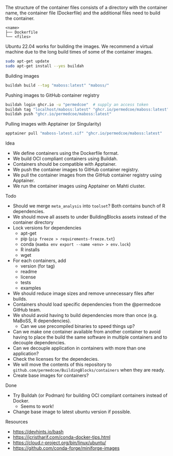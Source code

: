 The structure of the container files consists of a directory with the container name, the container file (Dockerfile) and the additional files need to build the container.

```text
<name>
├── Dockerfile
└── <files>
```

Ubuntu 22.04 works for building the images.
We recommend a virtual machine due to the long build times of some of the container images.

```sh
sudo apt-get update
sudo apt-get install --yes buildah
```

Building images

```sh
buildah build --tag "maboss:latest" "maboss/"
```

Pushing images to GitHub container registry

```sh
buildah login ghcr.io -u "permedcoe"  # supply an access token
buildah tag "localhost/maboss:latest" "ghcr.io/permedcoe/maboss:latest"
buildah push "ghcr.io/permedcoe/maboss:latest"
```

Pulling images with Apptainer (or Singularity)

```sh
apptainer pull "maboss-latest.sif" "ghcr.io/permedcoe/maboss:latest"
```


Idea

* We define containers using the Dockerfile format.
* We build OCI compliant containers using Buildah.
* Containers should be compatible with Apptainer.
* We push the container images to GitHub container registry.
* We pull the container images from the GitHub container registry using Apptainer.
* We run the container images using Apptainer on Mahti cluster.

Todo

- Should we merge `meta_analysis` into `toolset`? Both contains bunch of R dependencies.
- We should move all assets to under BuildingBlocks assets instead of the container directory
- Lock versions for dependencies
    - apt-get
    - pip (`pip freeze > requirements-freeze.txt`)
    - conda (`mamba env export --name <env> > env.lock`)
    - R installs
    - wget
- For each containers, add
    - version (for tag)
    - readme
    - license
    - tests
    - examples
- We should reduce image sizes and remove unnecessary files after builds.
- Containers should load specific dependencies from the @permedcoe GitHub team.
- We should avoid having to build dependencies more than once (e.g. MaBoSS, R dependencies).
    * Can we use precompiled binaries to speed things up?
- Can we make one container available from another container to avoid having to place the build the same software in multiple containers and to decouple dependencies.
- Can we decouple application in containers with more than one application?
- Check the licenses for the dependecies.
- We will move the contents of this repository to `github.com/permedcoe/BuildingBlocks/containers` when they are ready.
- Create base images for containers?


Done

- Try Buildah (or Podman) for building OCI compliant containers instead of Docker.
    - Seems to work!
- Change base image to latest ubuntu version if possible.

Resources

- https://devhints.io/bash
- https://jcristharif.com/conda-docker-tips.html
- https://cloud.r-project.org/bin/linux/ubuntu/
- https://github.com/conda-forge/miniforge-images
